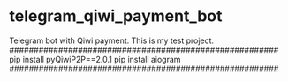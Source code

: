 # telegram_qiwi_payment_bot
Telegram bot with Qiwi payment. This is my test project.
#######################################################
pip install pyQiwiP2P==2.0.1
pip install aiogram
#######################################################
